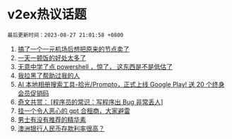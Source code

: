 # v2ex热议话题

`最后更新时间：2023-08-27 21:01:58 +0800`

1. [搞了一个一元机场后想把原来的节点卖了](https://www.v2ex.com/t/968583)
1. [一天一顿饭的好处太多了](https://www.v2ex.com/t/968634)
1. [无意中学了点 powershell ，惊了， 这东西是不是低估了](https://www.v2ex.com/t/968637)
1. [我拉黑了帮助过我的人](https://www.v2ex.com/t/968541)
1. [AI 本地相册搜索工具-拾光/Prompto，正式上线 Google Play! 送 20 个终身会员促销码](https://www.v2ex.com/t/968615)
1. [奇文共赏： [程序员的常识：写程序出 Bug 非常丢人]](https://www.v2ex.com/t/968596)
1. [挂一个令人恶心的 gpt 合租商，大家避雷](https://www.v2ex.com/t/968613)
1. [男士有没有推荐的精华素](https://www.v2ex.com/t/968560)
1. [澳洲银行人民币存款利率很高？](https://www.v2ex.com/t/968600)

